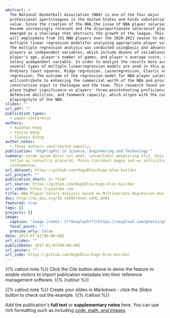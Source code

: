 ```yaml
---
abstract: >
  The National Basketball Association (NBA) is one of the four major
  professional sportsleagues in the United States and holds substantial economic
  value. Since the creation of the NBA,the issue of NBA player salaries has
  become increasingly relevant and the disproportionate salariesof players has
  emerged as a challenge that obstructs the growth of the league. This paper
  will employdata from 331 NBA players over the 2020-2021 season to develop
  multiple linear regression modelsfor analyzing appropriate player salaries.
  The multiple regression analysis was conducted usingbasic and advanced data of
  players as independent variables, which include dozens of variablessuch as
  player's age, player's number of games, and player's average score, and player
  salary asdependent variable. In order to analyze the results more accurately,
  several types of multiple linearregression models are used in this paper:
  Ordinary least squares, Ridge regression, Lassoregression, Elastic net
  regression. The outcome of the regression model for NBA player salary
  willcontribute to enhancing the commercial worth of the NBA and provide
  constructive input to theleague and the team. This research found investors
  place higher significance on players' three-pointshooting proficiency,
  defensive abilities, and teamwork capacity, which aligns with the current
  playingstyle of the NBA. 
slides: ""
url_pdf: ""
publication_types:
  - paper-conference
authors:
  - Xuanhao Feng
  - Yinjie Wang
  - Tianqin Xiong
author_notes:
  - These authors contributed equally.
publication: "Highlights in Science, Engineering and Technology "
summary: Lorem ipsum dolor sit amet, consectetur adipiscing elit. Duis posuere
  tellus ac convallis placerat. Proin tincidunt magna sed ex sollicitudin
  condimentum.
url_dataset: https://github.com/HugoBlox/hugo-blox-builder
url_project: ""
publication_short: In *ICW*
url_source: https://github.com/HugoBlox/hugo-blox-builder
url_video: https://youtube.com
title: NBA Player Salary Analysis based on Multivariate Regression Analysis
doi: http://dx.doi.org/10.54097/hset.v49i.8498
featured: true
tags: []
projects: []
image:
  caption: "Image credit: [**Unsplash**](https://unsplash.com/photos/pLCdAaMFLTE)"
  focal_point: ""
  preview_only: false
date: 2013-07-01T00:00:00Z
url_slides: ""
publishDate: 2017-01-01T00:00:00Z
url_poster: ""
url_code: https://github.com/HugoBlox/hugo-blox-builder
---
```


{{% callout note %}}
Click the _Cite_ button above to demo the feature to enable visitors to import publication metadata into their reference management software.
{{% /callout %}}

{{% callout note %}}
Create your slides in Markdown - click the _Slides_ button to check out the example.
{{% /callout %}}

Add the publication's **full text** or **supplementary notes** here. You can use rich formatting such as including [code, math, and images](https://docs.hugoblox.com/content/writing-markdown-latex/).
